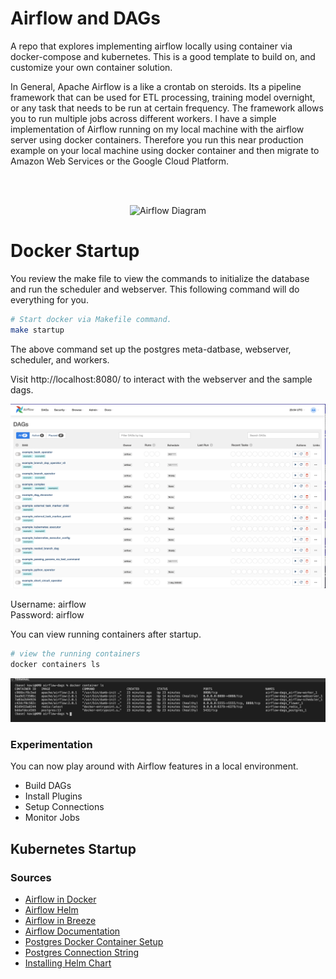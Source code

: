 # Airflow and DAGs

A repo that explores implementing airflow locally using container via docker-compose and kubernetes. This is a good template to build on, and customize your own container solution.

In General, Apache Airflow is a like a crontab on steroids. Its a pipeline framework that can be used for ETL processing, training model overnight, or any task that needs to be run at certain frequency. The framework allows you to run multiple jobs across different workers. I have a simple implementation of Airflow running on my local machine with the airflow server using docker containers. Therefore you run this near production example on your local machine using docker container and then migrate to Amazon Web Services or the Google Cloud Platform.

<br></br><center>
![Airflow Diagram](https://www.xenonstack.com/images/insights/xenonstack-what-is-apache-airflow.png)

</center>

# Docker Startup

You review the make file to view the commands to initialize the database and run the scheduler and webserver. This following command will do everything for you.

```bash
# Start docker via Makefile command.
make startup
```

The above command set up the postgres meta-datbase, webserver, scheduler, and workers.

Visit http://localhost:8080/ to interact with the webserver and the sample dags.

![WebServer](/images/webserver.png)

Username: airflow  
Password: airflow

You can view running containers after startup.

```bash
# view the running containers
docker containers ls
```

![Containers](/images/running_containers.png)

### Experimentation

You can now play around with Airflow features in a local environment.

- Build DAGs
- Install Plugins
- Setup Connections
- Monitor Jobs

## Kubernetes Startup

### Sources

- [Airflow in Docker](https://airflow.apache.org/docs/apache-airflow/stable/start/docker.html)
- [Airflow Helm](https://github.com/apache/airflow/tree/master/chart)
- [Airflow in Breeze](https://github.com/apache/airflow/blob/master/BREEZE.rst)
- [Airflow Documentation](https://airflow.apache.org/)
- [Postgres Docker Container Setup](https://www.saltycrane.com/blog/2019/01/how-run-postgresql-docker-mac-local-development///)
- [Postgres Connection String](https://airflow.apache.org/howto/connection/postgres.html)
- [Installing Helm Chart](http://apache-airflow-docs.s3-website.eu-central-1.amazonaws.com/docs/helm-chart/latest/index.html)
